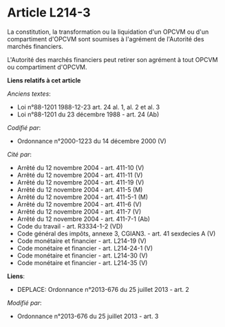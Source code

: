 # Article L214-3

La constitution, la transformation ou la liquidation d'un OPCVM ou d'un compartiment d'OPCVM sont soumises à l'agrément de
l'Autorité des marchés financiers. 

L'Autorité des marchés financiers peut retirer son agrément à tout OPCVM ou compartiment  d'OPCVM.

**Liens relatifs à cet article**

_Anciens textes_:

  - Loi n°88-1201 1988-12-23 art. 24 al. 1, al. 2 et al. 3
  - Loi n°88-1201 du 23 décembre 1988 - art. 24 (Ab)

_Codifié par_:

  - Ordonnance n°2000-1223 du 14 décembre 2000 (V)

_Cité par_:

  - Arrêté du 12 novembre 2004 - art. 411-10 (V)
  - Arrêté du 12 novembre 2004 - art. 411-11 (V)
  - Arrêté du 12 novembre 2004 - art. 411-19 (V)
  - Arrêté du 12 novembre 2004 - art. 411-5 (M)
  - Arrêté du 12 novembre 2004 - art. 411-5-1 (M)
  - Arrêté du 12 novembre 2004 - art. 411-6 (V)
  - Arrêté du 12 novembre 2004 - art. 411-7 (V)
  - Arrêté du 12 novembre 2004 - art. 411-7-1 (Ab)
  - Code du travail - art. R3334-1-2 (VD)
  - Code général des impôts, annexe 3, CGIAN3. - art. 41 sexdecies A (V)
  - Code monétaire et financier - art. L214-19 (V)
  - Code monétaire et financier - art. L214-24-1 (V)
  - Code monétaire et financier - art. L214-30 (V)
  - Code monétaire et financier - art. L214-35 (V)

**Liens**:

  - DEPLACE: Ordonnance n°2013-676 du 25 juillet 2013 - art. 2

_Modifié par_:

  - Ordonnance n°2013-676 du 25 juillet 2013 - art. 3
